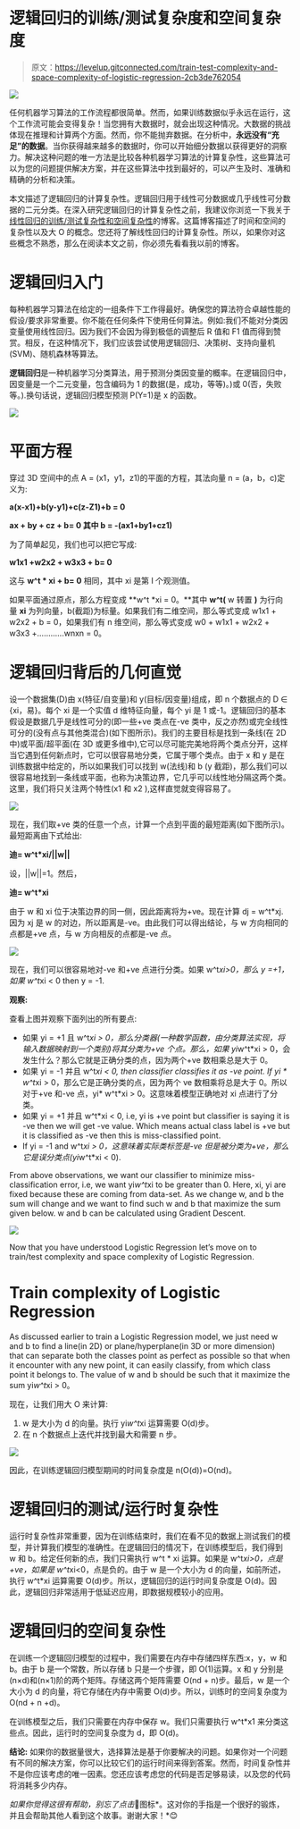 # 逻辑回归的训练/测试复杂度和空间复杂度

> 原文：<https://levelup.gitconnected.com/train-test-complexity-and-space-complexity-of-logistic-regression-2cb3de762054>

![](img/373b331b2e7689e3fb7630800abce94e.png)

任何机器学习算法的工作流程都很简单。然而，如果训练数据似乎永远在运行，这个工作流可能会变得复杂！当您拥有大数据时，就会出现这种情况。大数据的挑战体现在推理和计算两个方面。然而，你不能抛弃数据。在分析中，**永远没有“充足”的数据**。当你获得越来越多的数据时，你可以开始细分数据以获得更好的洞察力。解决这种问题的唯一方法是比较各种机器学习算法的计算复杂性，这些算法可以为您的问题提供解决方案，并在这些算法中找到最好的，可以产生及时、准确和精确的分析和决策。

本文描述了逻辑回归的计算复杂性。逻辑回归用于线性可分数据或几乎线性可分数据的二元分类。在深入研究逻辑回归的计算复杂性之前，我建议你浏览一下我关于[线性回归的训练/测试复杂性和空间复杂性](/train-test-complexity-and-space-complexity-of-linear-regression-26b604dcdfa3)的博客。这篇博客描述了时间和空间的复杂性以及大 O 的概念。您还将了解线性回归的计算复杂性。所以，如果你对这些概念不熟悉，那么在阅读本文之前，你必须先看看我以前的博客。

# 逻辑回归入门

每种机器学习算法在给定的一组条件下工作得最好。确保您的算法符合卓越性能的假设/要求非常重要。你不能在任何条件下使用任何算法。例如:我们不能对分类因变量使用线性回归。因为我们不会因为得到极低的调整后 R 值和 F1 值而得到赞赏。相反，在这种情况下，我们应该尝试使用逻辑回归、决策树、支持向量机(SVM)、随机森林等算法。

**逻辑回归**是一种机器学习分类算法，用于预测分类因变量的概率。在逻辑回归中，因变量是一个二元变量，包含编码为 1 的数据(是，成功，等等)。)或 0(否，失败等。).换句话说，逻辑回归模型预测 P(Y=1)是 x 的函数。

![](img/f81ec3e1fc54a7f1915117d3910b6dde.png)

# 平面方程

穿过 3D 空间中的点 A = (x1，y1，z1)的平面的方程，其法向量 n = (a，b，c)定义为:

**a(x-x1)+b(y-y1)+c(z-Z1)+b = 0**

**ax + by + cz + b= 0 其中 b = -(ax1+by1+cz1)**

为了简单起见，我们也可以把它写成:

**w1x1 +w2x2 + w3x3 + b= 0**

这与 **w^t * xi + b= 0** 相同，其中 xi 是第 I 个观测值。

如果平面通过原点，那么方程变成 **w^t *xi = 0。**其中 **w^t(** w 转置 **)** 为行向量 **xi** 为列向量，b(截距)为标量。如果我们有二维空间，那么等式变成 w1x1 + w2x2 + b = 0，如果我们有 n 维空间，那么等式变成 w0 + w1x1 + w2x2 + w3x3 +……..….wnxn = 0。

# 逻辑回归背后的几何直觉

设一个数据集(D)由 x(特征/自变量)和 y(目标/因变量)组成，即 n 个数据点的 D ∈ {xi，易}。每个 xi 是一个实值 d 维特征向量，每个 yi 是 1 或-1。逻辑回归的基本假设是数据几乎是线性可分的(即一些+ve 类点在-ve 类中，反之亦然)或完全线性可分的(没有点与其他类混合)(如下图所示)。我们的主要目标是找到一条线(在 2D 中)或平面/超平面(在 3D 或更多维中),它可以尽可能完美地将两个类点分开，这样当它遇到任何新点时，它可以很容易地分类，它属于哪个类点。由于 x 和 y 是在训练数据中给定的，所以如果我们可以找到 w(法线)和 b (y 截距)，那么我们可以很容易地找到一条线或平面，也称为决策边界，它几乎可以线性地分隔这两个类。这里，我们将只关注两个特性(x1 和 x2 ),这样直觉就变得容易了。

![](img/cd3c453a9f034e676eac77ebaf91e7e2.png)

现在，我们取+ve 类的任意一个点，计算一个点到平面的最短距离(如下图所示)。最短距离由下式给出:

**迪= w^t*xi/||w||**

设，||w||=1。然后，

**迪= w^t*xi**

由于 w 和 xi 位于决策边界的同一侧，因此距离将为+ve。现在计算 dj = w^t*xj.因为 xj 是 w 的对边，所以距离是-ve。由此我们可以得出结论，与 w 方向相同的点都是+ve 点，与 w 方向相反的点都是-ve 点。

![](img/58d7d5c3922f513593b0547a250216c5.png)

现在，我们可以很容易地对-ve 和+ve 点进行分类。如果 w^t*xi>0，那么 y =+1，如果 w^t*xi < 0 then y = -1.

**观察:**

查看上图并观察下面列出的所有要点:

*   如果 yi = +1 且 w^t*xi > 0，那么分类器(一种数学函数，由分类算法实现，将输入数据映射到一个类别)将其分类为+ve 个点。那么，如果 yi*w^t*xi > 0，会发生什么？那么它就是正确分类的点，因为两个+ve 数相乘总是大于 0。
*   如果 yi = -1 并且 w^t*xi < 0, then classifier classifies it as -ve point. If yi * w^t*xi > 0，那么它是正确分类的点，因为两个 ve 数相乘将总是大于 0。所以对于+ve 和-ve 点，yi* w^t*xi > 0。这意味着模型正确地对 xi 点进行了分类。
*   如果 yi = +1 并且 w^t*xi < 0, i.e, yi is +ve point but classifier is saying it is -ve then we will get -ve value. Which means actual class label is +ve but it is classified as -ve then this is miss-classified point.
*   If yi = -1 and w^t*xi > 0，这意味着实际类标签是-ve 但是被分类为+ve，那么它是误分类点(yi*w^t*xi < 0).

From above observations, we want our classifier to minimize miss-classification error, i.e, we want yi*w^t*xi to be greater than 0\. Here, xi, yi are fixed because these are coming from data-set. As we change w, and b the sum will change and we want to find such w and b that maximize the sum given below. w and b can be calculated using Gradient Descent.

![](img/2ca343910d975a80d5d8252fba376b98.png)

Now that you have understood Logistic Regression let’s move on to train/test complexity and space complexity of Logistic Regression.

# Train complexity of Logistic Regression

As discussed earlier to train a Logistic Regression model, we just need w and b to find a line(in 2D) or plane/hyperplane(in 3D or more dimension) that can separate both the classes point as perfect as possible so that when it encounter with any new point, it can easily classify, from which class point it belongs to. The value of w and b should be such that it maximize the sum yi*w^t*xi > 0。

现在，让我们用大 O 来计算:

1.  w 是大小为 d 的向量。执行 yi*w^t*xi 运算需要 O(d)步。
2.  在 n 个数据点上迭代并找到最大和需要 n 步。

![](img/2ca343910d975a80d5d8252fba376b98.png)

因此，在训练逻辑回归模型期间的时间复杂度是 n(O(d))=O(nd)。

# 逻辑回归的测试/运行时复杂性

运行时复杂性非常重要，因为在训练结束时，我们在看不见的数据上测试我们的模型，并计算我们模型的准确性。在逻辑回归的情况下，在训练模型后，我们得到 w 和 b。给定任何新的点，我们只需执行 w^t * xi 运算。如果是 w^t*xi>0，点是+ve，如果是 w^t*xi<0，点是负的。由于 w 是一个大小为 d 的向量，如前所述，执行 w^t*xi 运算需要 O(d)步。所以，逻辑回归的运行时间复杂度是 O(d)。因此，逻辑回归非常适用于低延迟应用，即数据规模较小的应用。

# 逻辑回归的空间复杂性

在训练一个逻辑回归模型的过程中，我们需要在内存中存储四样东西:x，y，w 和 b。由于 b 是一个常数，所以存储 b 只是一个步骤，即 O(1)运算。x 和 y 分别是(n×d)和(n×1)阶的两个矩阵。存储这两个矩阵需要 O(nd + n)步。最后，w 是一个大小为 d 的向量，将它存储在内存中需要 O(d)步。所以，训练时的空间复杂度为 O(nd + n +d)。

在训练模型之后，我们只需要在内存中保存 w。我们只需要执行 w^t*x1 来分类这些点。因此，运行时的空间复杂度为 d，即 O(d)。

**结论:** 如果你的数据量很大，选择算法是基于你要解决的问题。如果你对一个问题有不同的解决方案，你可以比较它们的运行时间来得到答案。然而，时间复杂性并不是你应该考虑的唯一因素。您还应该考虑您的代码是否足够易读，以及您的代码将消耗多少内存。

*如果你觉得这很有帮助，别忘了点击*👏图标*。这对你的手指是一个很好的锻炼，并且会帮助其他人看到这个故事。谢谢大家！*😊